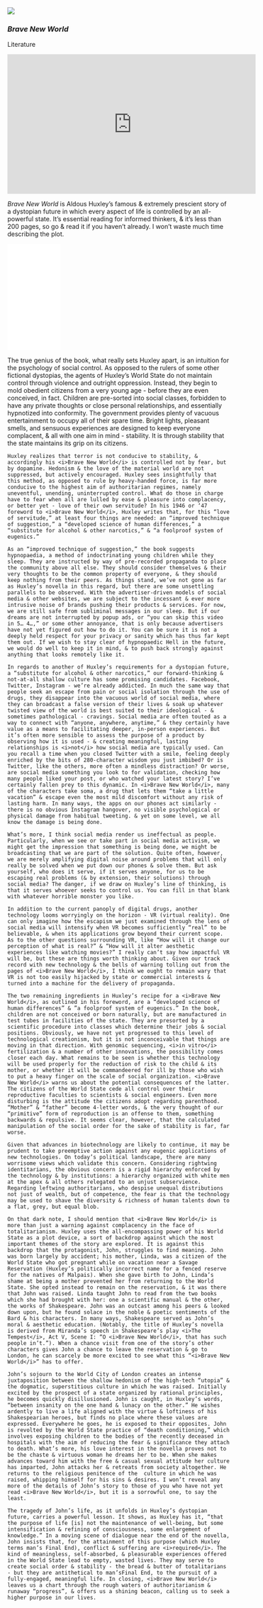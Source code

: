 <div class="screen-card">
  <img crossorigin="Anonymous" src="https://firebasestorage.googleapis.com/v0/b/perceptua-b6ea3.appspot.com/o/featured%2Fhuxley.jpg?alt=media&token=1015d5dc-8f24-4b77-b68c-8a02b16add32">

  <h3><i>Brave New World</i></h3>
  <p>Literature</p>

  <iframe
    width="560" height="315" src="https://www.youtube.com/embed/tVBcdmfaI0I" frameborder="0"
    allow="accelerometer; autoplay; encrypted-media; gyroscope; picture-in-picture" allowfullscreen>
  </iframe>

  <p class="text">
    <i>Brave New World</i> is Aldous Huxley’s famous & extremely prescient story of a dystopian future in which every aspect of life is controlled by an all-powerful state. It’s essential reading for informed thinkers, & it’s less than 200 pages, so go & read it if you haven’t already. I won’t waste much time describing the plot.
  </p>

  <iframe
    style="width:120px;height:240px;" marginwidth="0" marginheight="0" scrolling="no" frameborder="0"
    src="//ws-na.amazon-adsystem.com/widgets/q?ServiceVersion=20070822&OneJS=1&Operation=GetAdHtml&MarketPlace=US&source=ac&ref=tf_til&ad_type=product_link&tracking_id=perceptua02-20&marketplace=amazon&region=US&placement=0060776099&asins=0060776099&linkId=08fd3c1084859f33d0862c649af734a2&show_border=true&link_opens_in_new_window=false&price_color=4bee8f&title_color=f2f2f2&bg_color=676087">
  </iframe>

  <p class="text">
    The true genius of the book, what really sets Huxley apart, is an intuition for the psychology of social control. As opposed to the rulers of some other fictional dystopias, the agents of Huxley’s World State do not maintain control through violence and outright oppression. Instead, they begin to mold obedient citizens from a very young age - before they are even conceived, in fact. Children are pre-sorted into social classes, forbidden to have any private thoughts or close personal relationships, and essentially hypnotized into conformity. The government provides plenty of vacuous entertainment to occupy all of their spare time. Bright lights, pleasant smells, and sensuous experiences are designed to keep everyone complacent, & all with one aim in mind - stability. It is through stability that the state maintains its grip on its citizens.

    Huxley realizes that terror is not conducive to stability, & accordingly his <i>Brave New World</i> is controlled not by fear, but by dopamine. Hedonism & the love of the material world are not suppressed, but actively encouraged. Huxley sees insightfully that this method, as opposed to rule by heavy-handed force, is far more conducive to the highest aim of authoritarian regimes, namely uneventful, unending, uninterrupted control. What do those in charge have to fear when all are lulled by ease & pleasure into complacency, or better yet - love of their own servitude? In his 1946 or ‘47 foreword to <i>Brave New World</i>, Huxley writes that, for this “love of servitude,” at least four things are needed: an “improved technique of suggestion,” a “developed science of human differences,” a “substitute for alcohol & other narcotics,” & “a foolproof system of eugenics.”

    As an “improved technique of suggestion,” the book suggests hypnopaedia, a method of indoctrinating young children while they sleep. They are instructed by way of pre-recorded propaganda to place the community above all else. They should consider themselves & their very thoughts to be the common property of everyone, & they should keep nothing from their peers. As things stand, we’ve not gone as far as Huxley’s novella in this regard, but there are some unsettling parallels to be observed. With the advertiser-driven models of social media & other websites, we are subject to the incessant & ever more intrusive noise of brands pushing their products & services. For now, we are still safe from subliminal messages in our sleep. But if our dreams are not interrupted by popup ads, or “you can skip this video in 5… 4…,” or some other annoyance, that is only because advertisers have not yet figured out how to do it. You can be sure it is not a deeply held respect for your privacy or sanity which has thus far kept them out. If we wish to stay clear of hypnopaedic Hell in the future, we would do well to keep it in mind, & to push back strongly against anything that looks remotely like it.

    In regards to another of Huxley’s requirements for a dystopian future, a “substitute for alcohol & other narcotics,” our forward-thinking & not-at-all shallow culture has some promising candidates. Facebook, Twitter, Instagram - we’re already addicted. In much the same way that people seek an escape from pain or social isolation through the use of drugs, they disappear into the vacuous world of social media, where they can broadcast a false version of their lives & soak up whatever twisted view of the world is best suited to their ideological - & sometimes pathological - cravings. Social media are often touted as a way to connect with “anyone, anywhere, anytime,” & they certainly have value as a means to facilitating deeper, in-person experiences. But it’s often more sensible to assess the purpose of a product by observing how it is used - & creating meaningful, lasting relationships is <i>not</i> how social media are typically used. Can you recall a time when you closed Twitter with a smile, feeling deeply enriched by the bits of 280-character wisdom you just imbibed? Or is Twitter, like the others, more often a mindless distraction? Or worse, are social media something you look to for validation, checking how many people liked your post, or who watched your latest story? I’ve certainly fallen prey to this dynamic. In <i>Brave New World</i>, many of the characters take soma, a drug that lets them “take a little vacation” & escape even the most mild discomfort without any risk of lasting harm. In many ways, the apps on our phones act similarly - there is no obvious Instagram hangover, no visible psychological or physical damage from habitual tweeting. & yet on some level, we all know the damage is being done.

    What’s more, I think social media render us ineffectual as people. Particularly, when we see or take part in social media activism, we might get the impression that something is being done, we might be broadcasting that we are part of the solution. Quite often, however, we are merely amplifying digital noise around problems that will only really be solved when we put down our phones & solve them. But ask yourself, who does it serve, if it serves anyone, for us to be escaping real problems (& by extension, their solutions) through social media? The danger, if we draw on Huxley’s line of thinking, is that it serves whoever seeks to control us. You can fill in that blank with whatever horrible monster you like.

    In addition to the current panoply of digital drugs, another technology looms worryingly on the horizon - VR (virtual reality). One can only imagine how the escapism we just examined through the lens of social media will intensify when VR becomes sufficiently “real” to be believable, & when its applications grow beyond their current scope. As to the other questions surrounding VR, like “How will it change our perception of what is real?” & “How will it alter aesthetic experiences like watching movies?” I really can’t say how impactful VR will be, but these are things worth thinking about. Given our track record with new technology & the bells of warning tolling out from the pages of <i>Brave New World</i>, I think we ought to remain wary that VR is not too easily hijacked by state or commercial interests & turned into a machine for the delivery of propaganda.

    The two remaining ingredients in Huxley’s recipe for a <i>Brave New World</i>, as outlined in his foreword, are a “developed science of human differences” & ”a foolproof system of eugenics.” In the book, children are not conceived or born naturally, but are manufactured in test tubes in facilities of the state. They are presorted by a scientific procedure into classes which determine their jobs & social positions. Obviously, we have not yet progressed to this level of technological creationism, but it is not inconceivable that things are moving in that direction. With genomic sequencing, <i>in vitro</i> fertilization & a number of other innovations, the possibility comes closer each day. What remains to be seen is whether this technology will be used properly for the reduction of risk to the child & its mother, or whether it will be commandeered for ill by those who wish to put a heavy finger on the scale of social organization. <i>Brave New World</i> warns us about the potential consequences of the latter. The citizens of the World State cede all control over their reproductive faculties to scientists & social engineers. Even more disturbing is the attitude the citizens adopt regarding parenthood. “Mother” & “father” become 4-letter words, & the very thought of our “primitive” form of reproduction is an offense to them, something backwards & repulsive. It seems clear, however, that the calculated manipulation of the social order for the sake of stability is far, far worse.

    Given that advances in biotechnology are likely to continue, it may be prudent to take preemptive action against any eugenic applications of new technologies. On today’s political landscape, there are many worrisome views which validate this concern. Considering rightwing identitarians, the obvious concern is a rigid hierarchy enforced by the technology & by institutions: a hierarchy organized with white men at the apex & all others relegated to an unjust subservience. Regarding leftwing authoritarians, who despise unequal distributions not just of wealth, but of competence, the fear is that the technology may be used to shave the diversity & richness of human talents down to a flat, grey, but equal blob.

    On that dark note, I should mention that <i>Brave New World</i> is more than just a warning against complacency in the face of totalitarianism. Huxley uses the all-encompassing power of his World State as a plot device, a sort of backdrop against which the most important themes of the story are explored. It is against this backdrop that the protagonist, John, struggles to find meaning. John was born largely by accident; his mother, Linda, was a citizen of the World State who got pregnant while on vacation near a Savage Reservation (Huxley’s politically incorrect name for a fenced reserve for the natives of Malpais). When she gave birth to John, Linda’s shame at being a mother prevented her from returning to the World State. She opted instead to remain on the reservation, & it was there that John was raised. Linda taught John to read from the two books which she had brought with her: one a scientific manual & the other, the works of Shakespeare. John was an outcast among his peers & looked down upon, but he found solace in the noble & poetic sentiments of the Bard & his characters. In many ways, Shakespeare served as John’s moral & aesthetic education. (Notably, the title of Huxley’s novella is derived from Miranda’s speech in Shakespeare’s play <i>The Tempest</i>, Act V, Scene I: “O <i>Brave New World</i>, that has such people in’t.”). When a chance visit from one of the story’s other characters gives John a chance to leave the reservation & go to London, he can scarcely be more excited to see what this “<i>Brave New World</i>” has to offer.

    John’s sojourn to the World City of London creates an intense juxtaposition between the shallow hedonism of the high-tech “utopia” & the dogmatic, superstitious culture in which he was raised. Initially excited by the prospect of a state organized by rational principles, he becomes quickly disillusioned. John is caught, in Huxley’s words, “between insanity on the one hand & lunacy on the other.” He wishes ardently to live a life aligned with the virtue & loftiness of his Shakespearian heroes, but finds no place where these values are expressed. Everywhere he goes, he is exposed to their opposites. John is revolted by the World State practice of “death conditioning,” which involves exposing children to the bodies of the recently deceased in hospitals with the aim of reducing the fear & significance they attach to death. What’s more, his love interest in the novella proves not to be the chaste & virtuous woman he dreams her to be. When she makes advances toward him with the free & casual sexual attitude her culture has imparted, John attacks her & retreats from society altogether. He returns to the religious penitence of the  culture in which he was raised, whipping himself for his sins & desires. I won’t reveal any more of the details of John’s story to those of you who have not yet read <i>Brave New World</i>, but it is a sorrowful one, to say the least.
    
    The tragedy of John’s life, as it unfolds in Huxley’s dystopian future, carries a powerful lesson. It shows, as Huxley has it, “that the purpose of life [is] not the maintenance of well-being, but some intensification & refining of consciousness, some enlargement of knowledge.” In a moving scene of dialogue near the end of the novella, John insists that, for the attainment of this purpose (which Huxley terms man’s Final End), conflict & suffering are <i>required</i>. The kind of meaningless, self-absorbed, & pleasurable experiences offered in the World State lead to empty, wasted lives. They may serve to create social order & stability - the bread & butter of totalitarians - but they are antithetical to man’sFinal End, to the pursuit of a fully-engaged, meaningful life. In closing, <i>Brave New World</i> leaves us a chart through the rough waters of authoritarianism & runaway “progress”, & offers us a shining beacon, calling us to seek a higher purpose in our lives.
  </p>
</div>
